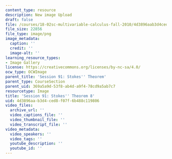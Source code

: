 ```yaml
---
content_type: resource
description: New image Upload
draft: false
file: /courses/18-02sc-multivariable-calculus-fall-2010/4d3896aab3d4ced8f07f6b488c119806_MIT18_02SC_L31Brds_8.png
file_size: 22856
file_type: image/png
image_metadata:
  caption: ''
  credit: ''
  image-alt: ''
learning_resource_types:
- Image Gallery
license: https://creativecommons.org/licenses/by-nc-sa/4.0/
ocw_type: OCWImage
parent_title: 'Session 91: Stokes'' Theorem'
parent_type: CourseSection
parent_uid: 369a5a9d-53f8-ab4d-a9f4-78cd9a5ab7c7
resourcetype: Image
title: 'Session 91: Stokes'' Theorem 8'
uid: 4d3896aa-b3d4-ced8-f07f-6b488c119806
video_files:
  archive_url: ''
  video_captions_file: ''
  video_thumbnail_file: ''
  video_transcript_file: ''
video_metadata:
  video_speakers: ''
  video_tags: ''
  youtube_description: ''
  youtube_id: ''
---
```

